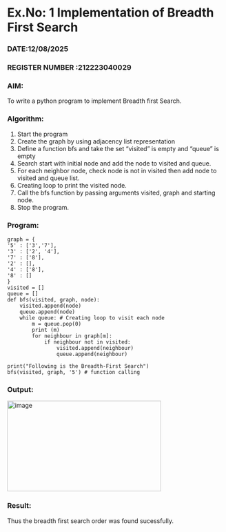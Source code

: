 # Ex.No: 1  Implementation of Breadth First Search 
### DATE:12/08/2025                                                                            
### REGISTER NUMBER :212223040029 
### AIM: 
To write a python program to implement Breadth first Search. 
### Algorithm:
1. Start the program
2. Create the graph by using adjacency list representation
3. Define a function bfs and take the set “visited” is empty and “queue” is empty
4. Search start with initial node and add the node to visited and queue.
5. For each neighbor node, check node is not in visited then add node to visited and queue list.
6.  Creating loop to print the visited node.
7.   Call the bfs function by passing arguments visited, graph and starting node.
8.   Stop the program.
### Program:
~~~
graph = {
'5' : ['3','7'],
'3' : ['2', '4'],
'7' : ['8'],
'2' : [],
'4' : ['8'],
'8' : []
}
visited = [] 
queue = [] 
def bfs(visited, graph, node):
    visited.append(node)
    queue.append(node)
    while queue: # Creating loop to visit each node
        m = queue.pop(0)
        print (m)
        for neighbour in graph[m]:
            if neighbour not in visited:
                visited.append(neighbour)
                queue.append(neighbour)

print("Following is the Breadth-First Search")
bfs(visited, graph, '5') # function calling
~~~

### Output:
<img width="357" height="210" alt="image" src="https://github.com/user-attachments/assets/01c71f53-24c7-44e3-b61c-6850a0bc4aab" />



### Result:
Thus the breadth first search order was found sucessfully.
